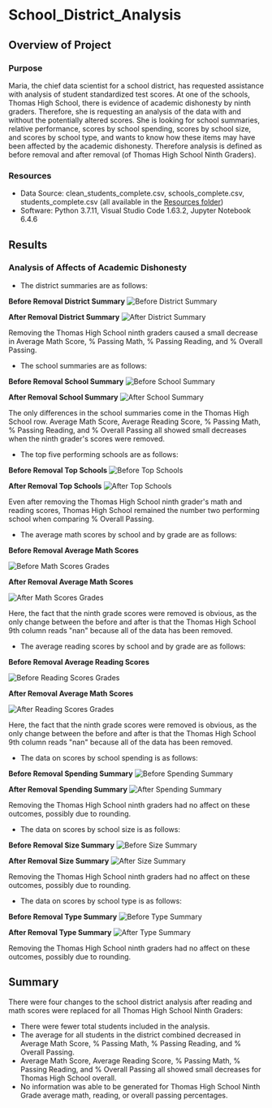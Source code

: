 # School_District_Analysis
## Overview of Project

### Purpose
Maria, the chief data scientist for a school district, has requested assistance with analysis of student standardized test scores. At one of the schools, Thomas High School, there is evidence of academic dishonesty by ninth graders. Therefore, she is requesting an analysis of the data with and without the potentially altered scores. She is looking for school summaries, relative performance, scores by school spending, scores by school size, and scores by school type, and wants to know how these items may have been affected by the academic dishonesty. Therefore analysis is defined as before removal and after removal (of Thomas High School Ninth Graders).

### Resources
- Data Source: clean_students_complete.csv, schools_complete.csv, students_complete.csv (all available in the [Resources folder](https://github.com/baileyvo/School_District_Analysis/tree/main/Resources))
- Software: Python 3.7.11, Visual Studio Code 1.63.2, Jupyter Notebook 6.4.6

## Results

### Analysis of Affects of Academic Dishonesty
- The district summaries are as follows: 

**Before Removal District Summary**
![Before District Summary](https://github.com/baileyvo/School_District_Analysis/blob/main/Images/Before_District_Summary.PNG)

**After Removal District Summary**
![After District Summary](https://github.com/baileyvo/School_District_Analysis/blob/main/Images/After_District_Summary.PNG)

Removing the Thomas High School ninth graders caused a small decrease in Average Math Score, % Passing Math, % Passing Reading, and % Overall Passing. 

- The school summaries are as follows:

**Before Removal School Summary**
![Before School Summary](https://github.com/baileyvo/School_District_Analysis/blob/main/Images/Before_School_Summary.PNG)

**After Removal School Summary**
![After School Summary](https://github.com/baileyvo/School_District_Analysis/blob/main/Images/After_School_Summary.PNG)

The only differences in the school summaries come in the Thomas High School row. Average Math Score, Average Reading Score, % Passing Math, % Passing Reading, and % Overall Passing all showed small decreases when the ninth grader's scores were removed. 

- The top five performing schools are as follows:

**Before Removal Top Schools**
![Before Top Schools](https://github.com/baileyvo/School_District_Analysis/blob/main/Images/Before_Top_Schools.PNG)

**After Removal Top Schools**
![After Top Schools](https://github.com/baileyvo/School_District_Analysis/blob/main/Images/After_Top_Schools.PNG)

Even after removing the Thomas High School ninth grader's math and reading scores, Thomas High School remained the number two performing school when comparing % Overall Passing.

- The average math scores by school and by grade are as follows:

**Before Removal Average Math Scores**

![Before Math Scores Grades](https://github.com/baileyvo/School_District_Analysis/blob/main/Images/Before_Math_Scores_Grade.PNG)


**After Removal Average Math Scores**

![After Math Scores Grades](https://github.com/baileyvo/School_District_Analysis/blob/main/Images/After_Math_Scores_Grade.PNG)

Here, the fact that the ninth grade scores were removed is obvious, as the only change between the before and after is that the Thomas High School 9th column reads "nan" because all of the data has been removed. 

- The average reading scores by school and by grade are as follows:

**Before Removal Average Reading Scores**

![Before Reading Scores Grades](https://github.com/baileyvo/School_District_Analysis/blob/main/Images/Before_Reading_Scores_Grade.PNG)


**After Removal Average Math Scores**

![After Reading Scores Grades](https://github.com/baileyvo/School_District_Analysis/blob/main/Images/After_Reading_Scores_Grade.PNG)

Here, the fact that the ninth grade scores were removed is obvious, as the only change between the before and after is that the Thomas High School 9th column reads "nan" because all of the data has been removed. 

- The data on scores by school spending is as follows:

**Before Removal Spending Summary**
![Before Spending Summary](https://github.com/baileyvo/School_District_Analysis/blob/main/Images/Before_Spending_Summary.PNG)

**After Removal Spending Summary**
![After Spending Summary](https://github.com/baileyvo/School_District_Analysis/blob/main/Images/After_Spending_Summary.PNG)

Removing the Thomas High School ninth graders had no affect on these outcomes, possibly due to rounding.

- The data on scores by school size is as follows:

**Before Removal Size Summary**
![Before Size Summary](https://github.com/baileyvo/School_District_Analysis/blob/main/Images/Before_Size_Summary.PNG)

**After Removal Size Summary**
![After Size Summary](https://github.com/baileyvo/School_District_Analysis/blob/main/Images/After_Size_Summary.PNG)

Removing the Thomas High School ninth graders had no affect on these outcomes, possibly due to rounding.

- The data on scores by school type is as follows:

**Before Removal Type Summary**
![Before Type Summary](https://github.com/baileyvo/School_District_Analysis/blob/main/Images/Before_Type_Summary.PNG)

**After Removal Type Summary**
![After Type Summary](https://github.com/baileyvo/School_District_Analysis/blob/main/Images/After_Type_Summary.PNG)

Removing the Thomas High School ninth graders had no affect on these outcomes, possibly due to rounding.

## Summary
There were four changes to the school district analysis after reading and math scores were replaced for all Thomas High School Ninth Graders:
- There were fewer total students included in the analysis.
- The average for all students in the district combined decreased in Average Math Score, % Passing Math, % Passing Reading, and % Overall Passing.
- Average Math Score, Average Reading Score, % Passing Math, % Passing Reading, and % Overall Passing all showed small decreases for Thomas High School overall.
- No information was able to be generated for Thomas High School Ninth Grade average math, reading, or overall passing percentages.
